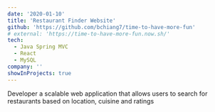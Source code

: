 ```yaml
---
date: '2020-01-10'
title: 'Restaurant Finder Website'
github: 'https://github.com/bchiang7/time-to-have-more-fun'
# external: 'https://time-to-have-more-fun.now.sh/'
tech:
  - Java Spring MVC
  - React
  - MySQL
company: ''
showInProjects: true
---
```


Developer a scalable web application that allows users to search for restaurants based on location, cuisine and ratings